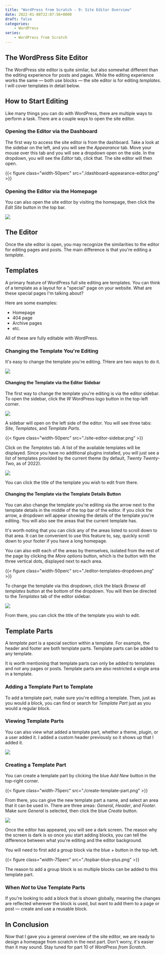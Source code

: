 ```yaml
---
title: "WordPress from Scratch - 9: Site Editor Overview"
date: 2022-01-08T22:07:56+0000
draft: false
categories:
    - WordPress
series:
    - WordPress from Scratch
---
```


## The WordPress Site Editor
The WordPress site editor is quite similar, but also somewhat different than the editing experience for posts and pages.  While the editing experience works the same — both use blocks — the site editor is for editing _templates_.  I will cover templates in detail below.

## How to Start Editing
Like many things you can do with WordPress, there are multiple ways to perform a task.  There are a couple ways to open the site editor.

### Opening the Editor via the Dashboard
The first way to access the site editor is from the dashboard.  Take a look at the sidebar on the left, and you will see the _Appearance_ tab.  Move your mouse over this tab and you will see a dropdown open on the side.  In the dropdown, you will see the _Editor_ tab, click that.  The site editor will then open.

{{< figure class="width-50perc" src="./dashboard-appearance-editor.png" >}}

### Opening the Editor via the Homepage
You can also open the site editor by visiting the homepage, then click the _Edit Site_ button in the top bar.

![](./edit-site-button.png)

## The Editor
Once the site editor is open, you may recognize the similarities to the editor for editing pages and posts.  The main difference is that you're editing a _template_.

## Templates
A primary feature of WordPress full site editing are templates.  You can think of a template as a layout for a "special" page on your website.  What are these special pages I'm talking about?

Here are some examples:
- Homepage
- 404 page
- Archive pages
- etc.

All of these are fully editable with WordPress.

### Changing the Template You're Editing
It's easy to change the template you're editing.  THere are two ways to do it.

![](./site-editor.png)

#### Changing the Template via the Editor Sidebar
The first way to change the template you're editing is via the editor sidebar.  To open the sidebar, click the _W_ WordPress logo button in the top-left corner.

![](./editor-wordpress-logo-button.png)

A sidebar will open on the left side of the editor.  You will see three tabs: _Site_, _Templates_, and _Template Parts_.

{{< figure class="width-50perc" src="./site-editor-sidebar.png" >}}

Click on the _Templates_ tab.  A list of the available templates will be displayed.  Since you have no additional plugins installed, you will just see a list of templates provided by the current theme (by default, _Twenty Twenty-Two_, as of 2022).

![](./site-editor-sidebar-templates.png)

You can click the title of the template you wish to edit from there.

#### Changing the Template via the Template Details Button
You can also change the template you're editing via the arrow next to the template details in the middle of the top bar of the editor.  If you click the arrow, a dropdown will appear showing the details of the template you're editing.  You will also see the areas that the current template has.  

It's worth noting that you can click any of the areas listed to scroll down to that area.  It can be convenient to use this feature to, say, quickly scroll down to your footer if you have a long homepage.

You can also edit each of the areas by themselves, isolated from the rest of the page by clicking the _More options_ button, which is the button with the three vertical dots, displayed next to each area.

{{< figure class="width-50perc" src="./editor-templates-dropdown.png" >}}

To change the template via this dropdown, click the black _Browse all templates_ button at the bottom of the dropdown.  You will then be directed to the _Templates_ tab of the editor sidebar.

![](./site-editor-sidebar-templates.png)

From there, you can click the title of the template you wish to edit.

## Template Parts
A _template part_ is a special section within a template.  For example, the header and footer are both template parts.  Template parts can be added to any template.

It is worth mentioning that template parts can only be added to templates and _not_ any pages or posts.  Template parts are also restricted a single area in a template.

### Adding a Template Part to Template
To add a template part, make sure you're editing a template.  Then, just as you would a block, you can find or search for _Template Part_ just as you would a regular block.

### Viewing Template Parts
You can also view what added a template part, whether a theme, plugin, or a user added it.  I added a custom header previously so it shows up that I added it.

![](./site-editor-sidebar-template-parts.png)

### Creating a Template Part
You can create a template part by clicking the blue _Add New_ button in the top-right corner.

{{< figure class="width-75perc" src="./create-template-part.png" >}}

From there, you can give the new template part a name, and select an area that it can be used in.  There are three areas: _General_, _Header_, and _Footer_.  Make sure _General_ is selected, then click the blue _Create_ button.

![](./editing-template-part.png)

Once the editor has appeared, you will see a dark screen.  The reason why the screen is dark is so once you start adding blocks, you can tell the difference between what you're editing and the editor background.

You will need to first add a _group_ block via the blue _+_ button in the top-left.

{{< figure class="width-75perc" src="./topbar-blue-plus.png" >}}

The reason to add a group block is so multiple blocks can be added to this template part.

### When _Not_ to Use Template Parts
If you're looking to add a block that is shown globally, meaning the changes are reflected wherever the block is used, but want to add them to a page or post — create and use a reusable block.

## In Conclusion
Now that I gave you a general overview of the site editor, we are ready to design a homepage from scratch in the next part.  Don't worry, it's easier than it may sound.  Stay tuned for part 10 of _WordPress from Scratch_.


